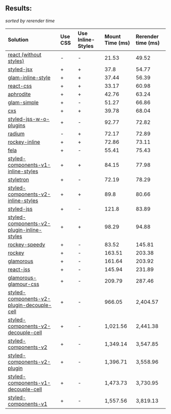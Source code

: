 ## Results:
*sorted by rerender time*

Solution | Use CSS | Use Inline-Styles | Mount Time (ms) | Rerender time (ms)
:--- | :--- | :--- | :--- | :---
[react (without styles)](https://github.com/facebook/react) | - | - | 21.53 | 49.52
[styled-jsx](https://github.com/zeit/styled-jsx) | + | + | 37.8 | 54.77
[glam-inline-style](https://github.com/threepointone/glam) | + | + | 37.44 | 56.39
[react-css](https://github.com/facebook/react) | + | + | 33.17 | 60.98
[aphrodite](https://github.com/Khan/aphrodite) | + | + | 42.76 | 63.24
[glam-simple](https://github.com/threepointone/glam) | + | - | 51.27 | 66.86
[cxs](https://github.com/jxnblk/cxs) | + | + | 39.78 | 68.04
[styled-jss-w-o-plugins](https://github.com/cssinjs/styled-jss) | + | - | 92.77 | 72.82
[radium](https://github.com/FormidableLabs/radium) | - | + | 72.17 | 72.89
[rockey-inline](https://github.com/tuchk4/rockey) | + | + | 72.86 | 73.11
[fela](https://github.com/rofrischmann/fela/) | + | - | 55.41 | 75.43
[styled-components-v1-inline-styles](https://github.com/styled-components/styled-components) | + | + | 84.15 | 77.98
[styletron](https://github.com/rtsao/styletron) | + | - | 72.19 | 78.29
[styled-components-v2-inline-styles](https://github.com/styled-components/styled-components/tree/v2) | + | + | 89.8 | 80.66
[styled-jss](https://github.com/cssinjs/styled-jss) | + | - | 121.8 | 83.89
[styled-components-v2-plugin-inline-styles](https://github.com/styled-components/styled-components/tree/v2) | + | + | 98.29 | 94.88
[rockey-speedy](https://github.com/tuchk4/rockey) | + | - | 83.52 | 145.81
[rockey](https://github.com/tuchk4/rockey) | + | - | 163.51 | 203.38
[glamorous](https://github.com/paypal/glamorous) | + | - | 161.64 | 203.92
[react-jss](https://github.com/cssinjs/react-jss) | + | - | 145.94 | 231.89
[glamorous-glamour-css](https://github.com/paypal/glamorous) | + | - | 209.79 | 287.46
[styled-components-v2-plugin-decouple-cell](https://github.com/styled-components/styled-components/tree/v2) | + | - | 966.05 | 2,404.57
[styled-components-v2-decouple-cell](https://github.com/styled-components/styled-components/tree/v2) | + | - | 1,021.56 | 2,441.38
[styled-components-v2](https://github.com/styled-components/styled-components/tree/v2) | + | - | 1,349.14 | 3,547.85
[styled-components-v2-plugin](https://github.com/styled-components/styled-components/tree/v2) | + | - | 1,396.71 | 3,558.96
[styled-components-v1-decouple-cell](https://github.com/styled-components/styled-components) | + | - | 1,473.73 | 3,730.95
[styled-components-v1](https://github.com/styled-components/styled-components) | + | - | 1,557.56 | 3,819.13
